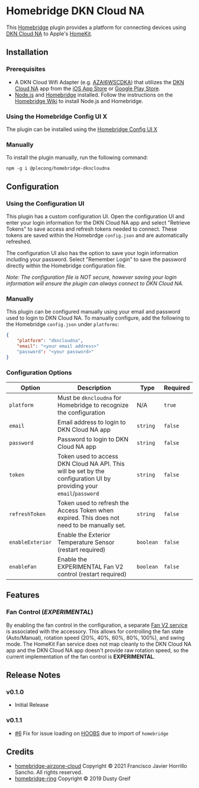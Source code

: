 # Homebridge DKN Cloud NA

This [Homebridge](https://github.com/homebridge/homebridge) plugin provides a platform for connecting devices using [DKN Cloud NA](https://dkncloudna.com) to Apple's [HomeKit](http://www.apple.com/ios/home/).

## Installation

### Prerequisites

- A DKN Cloud Wifi Adapter (e.g. [AZAI6WSCDKA](https://www.daikinac.com/content/commercial/accessories-and-controllers/daikin-dkn-wifi-solutions/)) that utilizes the [DKN Cloud NA](https://dkncloudna.com) app from the [iOS App Store](https://itunes.apple.com/us/app/dkn-cloud-na/id1444432503?mt=8) or [Google Play Store](https://play.google.com/store/apps/details?id=io.airzone.dknNA).
- [Node.js](https://nodejs.org/) and [Homebridge](https://github.com/homebridge/homebridge) installed. Follow the instructions on the [Homebridge Wiki](https://github.com/homebridge/homebridge/wiki) to install Node.js and Homebridge.

### Using the Homebridge Config UI X

The plugin can be installed using the [Homebridge Config UI X](https://github.com/oznu/homebridge-config-ui-x)

### Manually

To install the plugin manually, run the following command:

```
npm -g i @plecong/homebridge-dkncloudna
```

## Configuration

### Using the Configuration UI

This plugin has a custom configuration UI. Open the configuration UI and enter your login information for the DKN Cloud NA app and select "Retrieve Tokens" to save access and refresh tokens needed to connect. These tokens are saved within the Homebrdge `config.json` and are automatically refreshed.

The configuration UI also has the option to save your login information including your password. Select "Remember Login" to save the password directly within the Homebridge configuration file.

_Note: The configuration file is NOT secure, however saving your login information will ensure the plugin can always connect to DKN Cloud NA._

### Manually

This plugin can be configured manually using your email and password used to login to DKN Cloud NA. To manually configure, add the following to the Homebridge `config.json` under `platforms`:

```json
{
    "platform": "dkncloudna",
    "email": "<your email address>"
    "password": "<your password>"
}
```

### Configuration Options

| Option           | Description                                                                                                          | Type      | Required |
| ---------------- | -------------------------------------------------------------------------------------------------------------------- | --------- | -------- |
| `platform`       | Must be `dkncloudna` for Homebridge to recognize the configuration                                                   | N/A       | `true`   |
| `email`          | Email address to login to DKN Cloud NA app                                                                           | `string`  | `false`  |
| `password`       | Password to login to DKN Cloud NA app                                                                                | `string`  | `false`  |
| `token`          | Token used to access DKN Cloud NA API. This will be set by the configuration UI by providing your `email`/`password` | `string`  | `false`  |
| `refreshToken`   | Token used to refresh the Access Token when expired. This does not need to be manually set.                          | `string`  | `false`  |
| `enableExterior` | Enable the Exterior Temperature Sensor (restart required)                                                            | `boolean` | `false`  |
| `enableFan`      | Enable the EXPERIMENTAL Fan V2 control (restart required)                                                            | `boolean` | `false`  |

## Features

### Fan Control (_EXPERIMENTAL_)

By enabling the fan control in the configuration, a separate [Fan V2 service](https://developers.homebridge.io/#/service/Fanv2) is associated with the accessory. This allows for controlling the fan state (Auto/Manual), rotation speed (20%, 40%, 60%, 80%, 100%), and swing mode. The HomeKit Fan service does not map cleanly to the DKN Cloud NA app and the DKN Cloud NA app doesn't provide raw rotation speed, so the current implementation of the fan control is **EXPERIMENTAL**.

## Release Notes

### v0.1.0

- Initial Release

### v0.1.1

- [#6](https://github.com/plecong/homebridge-dkncloudna/issues/6) Fix for issue loading on [HOOBS](https://hoobs.com) due to import of `homebridge`

## Credits

- [homebridge-airzone-cloud](https://github.com/fjhorrillo/homebridge-airzone-cloud) Copyright &copy; 2021 Francisco Javier Horrillo Sancho. All rights reserved.
- [homebridge-ring](https://github.com/dgreif/ring) Copyright &copy; 2019 Dusty Greif
